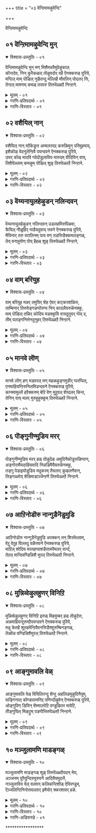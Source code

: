 +++
title = "०३ वॆन्ऱिमामऴुवेन्दि"

+++

वॆन्ऱिमामऴुवेन्दि


## ०१ वॆन्ऱिमामऴुवेन्दि मुन्

<details open><summary>विश्वास-प्रस्तुतिः - ०१</summary>

वॆन्ऱिमामऴुवेन्दि मुन् मण् मिशैमन्नरैमूवॆऴुकाल्  
कॊन्ऱदेव, निन् कुरैकऴल् तॊऴुवदोर् वहै ऎनक्करुळ् पुरिये,  
मन्ऱिल् माम् पॊऴिल् नुऴैतन्दु मल्लिहै मौवलिन् पोदलर् त्ति,  
तॆन्ऱल् मामणम् कमळ् तरवरु तिरुवॆळ्ळऱै निन्ऱाने.
</details>

<details><summary>मूलम् - ०१</summary>

वॆन्ऱिमामऴुवेन्दि मुन् मण् मिशैमन्नरैमूवॆऴुकाल्  
कॊन्ऱदेव, निन् कुरैकऴल् तॊऴुवदोर् वहै ऎनक्करुळ् पुरिये,  
मन्ऱिल् माम् पॊऴिल् नुऴैतन्दु मल्लिहै मौवलिन् पोदलर् त्ति,  
तॆन्ऱल् मामणम् कमळ् तरवरु तिरुवॆळ्ळऱै निन्ऱाने.
</details>

<details><summary>गरणि-प्रतिपदार्थः - ०१</summary>

वॆन्ऱि= जयप्रदवाद, मा = दॊड्ड, मऴु = गण्डुगॊडलियन्नु, एन्दि = धरिसि, मुन् = हिन्दॆ ऒन्दु कालदल्लि, , मण् मिशै= भूमियन्नाळुव, मन्नरै = राजरन्नु, मूवॆऴु काल् = इप्पत्तॊन्दु सल, कॊन्ऱ देव = कॊन्दु हाकिद देवने, निन् = निन्न, कुरै कऴल् = अलङ्कृतवाद पादगळन्नु, तॊऴुवदु = सेवॆमाडुवन्थ, ओर् वहै = ऒन्दु रीतियन्नु, ऎनक्कु = ननगॆ, अरुळ् पुरिये = कृपॆमाडु, मन्ऱिल् = मनॆय अङ्गळगळल्लि, \(इतर बिडुविन स्थळगळल्लि\), माम् पॊऴिल् = माविन तोपुगळल्लि, नुऴै तन्दु = नुसुळि, मल्लिहै = मल्लिगॆय, मौवलिन् = जाजिय, पोदु = हूगळन्नु, अलर् त्ति = अरळिसि, तॆन्ऱल् = तॆङ्कणगाळियु, मामणम् = अतिशयवाद परिमळवन्नु, कमऴ् तर = कमळिसुवन्तॆ, वरु = बीसुत्तिरुव, तिरुवॆळ्लऱै निन्ऱाने = तिरुवॆळ्ळरैक्षेत्रदल्लि नॆलसिरुववने. 
</details>

<details><summary>गरणि-विस्तारः - ०१</summary>

जयप्रदवाद दॊड्ड गण्डुगॊडलियन्नु हिडिदु, हिन्दॆ ऒन्दु कालदल्लि, भूमियन्नाळुव राजरन्नु इप्पत्तॊन्दु सल कॊन्दु हाकिद देवने, मनॆय अङ्गळ मत्तु बिडुविरुव स्थळगळल्लि माविन तोपुगळल्लि नुसुळि, बॆळॆदिरुव मल्लिगॆ मत्तु जाजिय हूगळन्नु अरळिसि, अवुगळ अतिशयवाद परिमळवन्नु कमळिसुवन्तॆ बीसुत्तिरुव तॆङ्कणगाळिय तिरुवॆळ्ळरै क्षेत्रदल्लि नॆलसिरुव स्वामिये, निन्न अलङ्कृतवाद तिरुवडिगळ सेवॆमाडुवन्थ ऒन्दु मार्गवन्नु ननगॆ करुणिसबेकु. 

ई तिरुमॊऴिय पाशुरगळु तिरुवॆळ्ळरै क्षेत्रदल्लि अर्चास्वरूपनागि नॆलसिरुव भगवन्तनिगॆ मीसलु. ई क्षेत्रवु उत्तमवाद सुगन्धवन्नु हॊत्तु तरुव हितकरवाद तॆङ्कणगाळिगॆ मैऒड्डिदॆ. परिशुद्धवाद बिळिय कल्लिन बॆट्टगळ क्षेत्रवादद्दरिन्द अदक्कॆ “तिरुवॆळ्ळरै” ऎन्दरॆ ’श्वेताद्रि – बिळिय बॆट्ट’ ऎम्ब हॆसरु, ऎन्नुत्तारॆ. माविन तोपुगळू, मल्लिगॆ जाजि मॊदलाद ऎल्ल बगॆय सुवासनॆय हूबळ्ळिगळू ऎल्लॆल्लियू बॆळॆदिरुव, सुन्दरवाद क्षेत्रदल्लि भगवन्तनु दिव्यसुन्दरनागि भगवन्तनु नॆलसिद्दानॆ. हिन्दॆ, आ स्वामिये, परशुरामनागि अवतरिसि, तन्न तन्दॆयाद जमदग्नि महर्षिगॆ अवमान मादिद कार्तवीर्यार्जुननॆम्ब बलिष्ठ क्षत्रिय राजनन्नु शिक्षिसिद्दल्लदॆ, स्वार्थसाधकराद दुष्ट क्षत्रियरे भूमिय मेलॆ उळियदन्तॆ माडलु फणतॊट्टु तन्न गण्डुगॊडलियन्नु हिडिदु इप्पत्तॊन्दु सल भूप्रदक्षिणॆ माडि, कैगॆ सिक्कक्षत्रियरन्नॆल्ला कॊच्चि हाकिदनु. आ स्वामिये ईग मधुरमूर्तियागि तिरुवॆळ्ळरै क्षेत्रदल्लि नॆलसिरुवुदु. अवन सेवॆ माडि, अवनन्नु ऒलिसिकॊळ्ळबेकॆम्ब उत्कटवाद आशॆयिन्द, आळ्वाररु स्वामियन्ने बेडिकॊळ्ळुत्तारॆ- “स्वामी, निन्न तिरुवडिगळ सेवॆमाडि निन्न कृपॆगॆ पात्रनागबहुदाद ऒन्दु अपरूपवाद भक्तिमार्गवन्नु ननगॆ दयॆनीडु”. 

सेवॆये भक्तिमार्गगळल्लि सरळवाद सुलभवाद मार्गवॆन्दू अदर मूलक भगवन्तन अनुग्रहवन्नु पडॆदुकॊळ्ळबेकॆन्दू आळ्वारर इङ्गितवो, हितवचनवो?
</details>


## ०२ वशैयिल् नान्

<details open><summary>विश्वास-प्रस्तुतिः - ०२</summary>

वशैयिल् नान् मऱैकॆडुत्त अम्मलरयऱ् करुळिमुन् परिमुहमाय्,  
इशैकॊळ् वेदनूलॆन्ऱिवै पयन्दवने ऎनक्करुळ् पुरिये,  
उयर् कॊळ् मादवि प्पोदॊडुलाविय मारुदम् वीदियिन् वाय्,  
तिशैयॆल्लाम् कमऴुम् पॊऴिल् शूऴ् तिरुवॆळ्लऱै निन्ऱाने.
</details>

<details><summary>मूलम् - ०२</summary>

वशैयिल् नान् मऱैकॆडुत्त अम्मलरयऱ् करुळिमुन् परिमुहमाय्,  
इशैकॊळ् वेदनूलॆन्ऱिवै पयन्दवने ऎनक्करुळ् पुरिये,  
उयर् कॊळ् मादवि प्पोदॊडुलाविय मारुदम् वीदियिन् वाय्,  
तिशैयॆल्लाम् कमऴुम् पॊऴिल् शूऴ् तिरुवॆळ्लऱै निन्ऱाने.
</details>

<details><summary>गरणि-प्रतिपदार्थः - ०२</summary>

वशै इल् = दोषगळिल्लद, नान् मऱै = नाल्कुवेदगळन्नु, कॆडुत्त = \(कॆडिसिकॊण्ड\), कळॆदुकॊण्ड, अ-मलर् अयऱ् कु = आ हूविन ब्रह्मनिगॆ, अरुळि = कृपॆमाडि, मुन् = हिन्दॆ ऒन्दु कालदल्लि, परिमुहम् आय् = हयग्रीव अवतारियागि, इशैकॊळ् = गानमाडुव, वेद नूल् ऎन्ऱु = वेदग्रन्थगळु ऎन्दु, इवै = इवुगळन्नु, पयन्दवने = हॆसरिट्टु करॆदवने, ऎनक्कु = ननगॆ, अरुळ् पुरिये = कृपॆदोरु, उयर् कॊळ् = ऎत्तरवागि बॆळॆदिरुव, मादवि पोदॊडु = माधवि हूगळॊडनॆ, उलाविय = सुळिदाडुव, मारुदम् = मन्दमारुतवु, विदियिन् वाय् = बीदिगळ मूलक, तिशै ऎल्लाम् = ऎल्ला दिक्कुगळू, कमऴुम् = कमळिसुव, पॊऴिल् शूऴ् = तोपुगळिन्द सुत्तुवरिद, तिरुवॆळ्ळऱै निन्ऱाने = तिरुवॆळ्ळरै क्षेत्रदल्लि नॆलसिरुववने.
</details>

<details><summary>गरणि-विस्तारः - ०२</summary>

दोषगळिल्लद नाल्कुवेदगळन्नु \(कॆडिसिकॊण्ड\) कळॆदुकॊण्ड आ हूविन अजनिगॆ कृपॆमाडि, हयग्रीवनागि, गानमाडुव वेदग्रन्थगळु ऎन्दु इवक्कॆ हॆसरिट्टवने, ऎत्तरवागि बॆळॆदिरुव माधवी हूगळॊडनॆ सुळिदाडुव मन्दमारुतवु बीदिगळ मूलक ऎल्ला दिक्कुगळल्लू कमळिसुव तोपुगळिन्द सुत्तुवरिद तिरुवॆळ्ळरै क्षेत्रदल्लि नॆलसिरुववने, ननगॆ कृपॆदोरु. 

ऎत्तरवागि बॆळॆद मरगळुळ्ळ तोपुगळिन्द तिरुवॆळ्ळरै क्षेत्रवु सुत्तुवरिदिदॆ. मरगळिगॆ माधवीलतॆगळु हॆणॆदुकॊण्डु, अवू सह ऎत्तरक्कॆ बॆळॆदिवॆ. अवुगळल्लि समृद्धियागि अरळिद हूगळ नडुवॆ तॆङ्कण मन्दमारुतवु सुळिदाडुत्ता, परिमळवन्नु तुम्बिकॊण्डु, इडिय क्षेत्रवे कमळिसुवन्तॆ माडुत्तदॆ. आ दिव्य सन्निवेशदल्लिये भगवन्तनु नित्यवास माडुत्तिरुवुदु. आ स्वामिये, हिन्दॆ, सृष्टिगॆ आदियल्लि तन्न नाभिकमलदल्लिये चतुर्मुखब्रह्मनन्नु सृष्टिसिदनु. अवनिगॆ दोषरहितवू परिशुद्धवू आद नाल्कुवेदगळन्नु उपदेशमाडिदनु. ब्रह्मनु अजागरूकनागिरुव समयक्कागि मधुकैटभटरॆम्ब राक्षसरु अवुगळन्नु अपहरिसिकॊण्डु होगि आळवाद कडलल्लि अडगिकॊण्डुबिट्टरु. ब्रह्मनु दिक्कुकॆट्टवनागि भगवन्तनल्लि मॊरॆयिट्टनु. अवनिगॆ कृपॆदोरुवुदक्कागि, स्वामियु हयग्रीवनागि अवतरिसि, राक्षसरन्नु कॊन्दु, वेदगळन्नु मत्तॆब्रह्मनिगॆ ऒप्पिसिद्दल्लदॆ, ताने अवनिगॆ क्रमबद्धवागि गानपूर्णवागि, अवुगळन्नु साङ्गवागि उपदेशिसिदनु. महदुपकारियाद स्वामियन्नु आळ्वाररु बेडुत्तारॆ. “स्वामी, निन्न तिरुवडिगळ सेवॆयन्नु ऎडॆबिडदन्तॆ माडबहुदाद ऒन्दु मार्‍गवन्नु ननगॆ करुणिसु”.
</details>


## ०३ वॆय्यनायुलहेऴुडन् नलिन्दवन्

<details open><summary>विश्वास-प्रस्तुतिः - ०३</summary>

वॆय्यनायुलहेऴुडन् नलिन्दवन् उडलहमिरुपिळवा,  
कैयिल् नीळुहिर् प्पडैयदुवाय् त्तवने ऎनक्करुळ् पुरिये,  
मैयिनार् तरु वरालिनम् पाय वण् तडत्तिडैक्कमलङ्गळ्,  
तॆय् वनाऱुमॊण् पॊय् हैहळ् शूऴ् तिरुवॆळ्ळऱै निन्ऱाने,
</details>

<details><summary>मूलम् - ०३</summary>

वॆय्यनायुलहेऴुडन् नलिन्दवन् उडलहमिरुपिळवा,  
कैयिल् नीळुहिर् प्पडैयदुवाय् त्तवने ऎनक्करुळ् पुरिये,  
मैयिनार् तरु वरालिनम् पाय वण् तडत्तिडैक्कमलङ्गळ्,  
तॆय् वनाऱुमॊण् पॊय् हैहळ् शूऴ् तिरुवॆळ्ळऱै निन्ऱाने,
</details>

<details><summary>गरणि-प्रतिपदार्थः - ०३</summary>

वॆय्यन् आय् = कडुदुष्टनागि, उलहु एळ् = एळुलोकगळन्नू, उडन् = ऒट्टागि, नलिन्दवन् = हिंसिसिदवन, उडलहम् = ऎदॆयन्नु, इरु पिळवुआ = ऎरडु शीळागि, कैयिल् = कैयल्लिन, नीळ् उहिर् = उद्दनाद उगुरुगळॆम्ब, पडै अदु = आयुधवागि, वाय् त्तवने = पडॆदवने, ऎनक्कु = ननगॆ, अरुळ् पुरिये = कृपॆदोरु, मैयिन् = कप्पुबण्णदिन्द, आर् तरु = तुम्बिरुव, वराल् इनम्= वरल् मीनुगळ गुम्पु \(समूहवु\), पाय = चिम्मि नॆगॆयुत्तिरुव, वण् तडत्तु इडै = सुन्दरवाद तटाकगळल्लि, कमलङ्गळ् = कमलगळु, तॆय् वम् = दिव्यवाद, नाऱुम् = परिमळदिन्द कूडिद, ऒण् = सॊबगिन, पॊय् हैहळ् शूऴ् = सरोवर \(मडुवु\)गळिन्द सुत्तुवरिदिरुव, तिरुवॆळ्ळऱै निन्ऱाने = तिरुवॆळ्ळरैयल्लिरुववने. 
</details>

<details><summary>गरणि-विस्तारः - ०३</summary>

कडुदुष्टनागि एळु लोकगळन्नू ऒट्टागि हिंसिसिदवन ऎदॆयन्नु ऎरडुहोळागि कैयल्लिन उद्दवाद उगुरुगळॆम्ब आयुधवन्नुळ्ळवने, कप्पुबण्णदिन्द तुम्बिरुव वराल् मीनुगळु चिम्मि नॆगॆदाडुव सुन्दरवाद तटाकगळल्लि कमलगळ दिव्यवाद परिमळदिन्द कूडिद सॊबगिन मडुवुगळिन्द सुत्तुवरिदिरुव तिरुवॆळ्ळरै क्षेत्रदल्लि नॆलसिरुववने, ननगॆ कृपॆदोरु. 

कडुदुष्टनागि, एळु लोकगळन्नू बहळ क्रूरवागि हिंसिसुत्तिद्दवनु हिरण्यकशिपु. अवनु पडॆदुकॊण्डिद्द अपारवाद वरगळ परिणामवागि, अवनु अजेयनागि, याव आयुधदिन्दलू मडियदवनागिद्द. तानु विष्णुद्वेषियागि, तन्न मगनू विष्णुभक्तनू आद बालक प्रह्लादनन्नु बहळवागि हिंसिसिदनु. स्वामियु तन्न आश्रितनाद प्रह्लादनन्नु रक्षिसुवुदक्कागियू “भगवन्तनु \(हरियु\) ऎल्लॆल्लू इरुव”नॆम्ब अवन मातुगळन्नु यथार्थगॊळिसुवुदक्कागियू, स्वामियु उक्किन कम्बदिन्दले नरहरिरूपियागि उद्भविसि, तन्न कैउगुरुगळन्ने आयुधवन्नागि उपयोगिसि हिरण्यकशिपुविन ऎदॆयन्नु सीळि, बगॆदु कॊन्दनु.

तिरुवॆळ्ळरै क्षेत्रदल्लि ऎल्लॆल्लियू सुन्दरवाद सरोवरगळिवॆ. अवुगळल्लि अच्चकप्पुबण्णद वराल् मीनुगळु आनन्ददिन्द चिम्मि नॆगॆदाडुत्तवॆ. अल्लल्लि भारि मडुगळिवॆ. अवुगळल्लि कमलद हूगळु यथेच्छवागि अरळि तम्म दिव्यवाद परिमळवन्नु क्षेत्रदल्लॆल्ला हरडि तुम्बुत्तवॆ. सॊबगिन प्रकृतिय नडुवॆये दिव्यसुन्दरनाद अर्चामूर्तियागि स्वामियु नॆलसिद्दानॆ. “स्वामी, निन्न दासनागि नित्यसेवॆमाडुव ऒन्दु मार्गवन्नु करुणिसु” ऎन्दु आळ्वाररु बेडिकॊळ्ळुत्तारॆ.
</details>


## ०४ वाम् बरियुह

<details open><summary>विश्वास-प्रस्तुतिः - ०४</summary>

वाम् बरियुह मन्नर् तमुयिर् शॆह ऐवर् कट्करशळित्त,  
ताम्बिनार् तिरुवेङ्गडप्पॊरुप्प निन् कादलैयरुळॆनक्कु,  
माम् पॊऴिल् तळिर् कोदिय मडक्कुयि वायदुतुयर् प्पॆय् द,  
तीम् पलङ्गनित्तेनदुनुहर् तिरुवॆळ्ळऱै निन्ऱाने.
</details>

<details><summary>मूलम् - ०४</summary>

वाम् बरियुह मन्नर् तमुयिर् शॆह ऐवर् कट्करशळित्त,  
ताम्बिनार् तिरुवेङ्गडप्पॊरुप्प निन् कादलैयरुळॆनक्कु,  
माम् पॊऴिल् तळिर् कोदिय मडक्कुयि वायदुतुयर् प्पॆय् द,  
तीम् पलङ्गनित्तेनदुनुहर् तिरुवॆळ्ळऱै निन्ऱाने.
</details>

<details><summary>गरणि-प्रतिपदार्थः - ०४</summary>

वाम् परि = मुन्नुग्गि बरुव कुदुरॆगळु, उह = चॆदरिहोगुवन्तॆयू, मडियुवन्तॆयू, मन्नर् तम् = राजरुगळ, उयिर् = जीवगळु, शॆह = मडियुवन्तॆयू, ऐवर् कट्कु = ऐवरिगॆ, अरशु = राज्यवन्नु, अळित्त = कॊट्ट, काम्बिन् आर् = बिदिरिनिन्द तुम्बिद, तिरुवेङ्गडम् = तिरुवॆङ्कटगिरिय, पॊरुप्प = स्वामिये, निन् कादलै = निन्नल्लि परमभक्तियन्नु, ऎनक्कू अरुळ् = ननगॆ कृपॆमाडु, माम् पॊऴिल् = माविन तोपुगळल्लि, तळिर् = अवुगळ चिगुरन्नु, कोदि = सविदु सवरिसिकॊण्डु, मडकुयिल् = सुन्दरवाद कोगिलॆगळ, वाय् अदु = बायियु, तुवर् प्पु ऎय्द = ऒगरागलु, तीम् = सिहियाद, पलम् कनि = हलसिन हण्णिन, तेन् अदु = मधुवन्नु, नुहर् = कुडियुवन्थ, तिरुवॆळ्ळरै निन्ऱाने = तिरुवॆळ्ळरै क्षेत्रदल्लि नॆलसिरुववने. 
</details>

<details><summary>गरणि-विस्तारः - ०४</summary>

मुन्नुग्गि बरुव कुदुरॆगळु चॆदरि मडियुवन्तॆयू, राजरुगळु अळियुवन्तॆयू माडि ऐवरिगॆ राज्यवन्नु ऒदगिसिकॊट्टवने, माविन तोपुगळल्लि तळिरुगळन्नु सविदु सवरिसिकॊण्ड सुन्दरवाद कोगिलॆगळ बायि ऒगरागलु सिहियाद हलसिन हण्णिन मधुवन्नु कुडियुवन्थ तिरुवॆळ्ळरै क्षेत्रदल्लि नॆलसिरुववने, निन्नल्लि परमभक्तियन्नु ननगॆ करुणिसु.

महाभारत युद्धवन्नु तॊडगिसि, अदरल्लि शत्रुराजरू अवर चतुरङ्गबलवू सम्पूर्णवागि नाशवागुवन्तॆ माडि, भूभारवन्निळिसिदवनू, पञ्चपाण्डावरिगॆ न्यायवागि लभिसबेकागिद्द राज्यवन्नु अवरिगॆ ऒदगिसिकॊट्टवनू श्रीकृष्णावतारियाद सर्वेश्वरने. आ स्वामिये ईग मधुरवाद अर्चास्वरूपनागि तिरुवॆळ्ळरै क्षेत्रदल्लि नॆलसिद्दानॆ.

तिरुवॆळ्ळरै क्षेत्रदल्लि मावु हलसु मरगळ तोपुगळु तुम्बिवॆ. माविन तळिरन्नु मॆद्दु सॊक्केरिद सुन्दरवाद कोगिलॆगळु तम्म बाय ऒगरन्नु होगिसलु मधुरवाद हलसिन हण्णन्नु सविदु, आनन्दिसि, भगवन्तन गुणगान माडुत्तवॆयो ऎम्बन्तॆ मैमरॆतु हाडुत्तवॆ. 

आळ्वाररु हेळुत्तारॆ- “स्वामी, निन्न तिरुवडिगळल्लि अचलवाद परमभक्तियन्नु ननगॆ करुणिसु”.
</details>


## ०५ मानवे लॊण्

<details open><summary>विश्वास-प्रस्तुतिः - ०५</summary>

मानवे लॊण् हण् मडवरल् मण् महळऴुङ्गमुन्नीर् प्परप्पिल्,   
एनमाहियन्ऱिरुनिलमिडन्दवने ऎनक्करुळ् पुरिये,  
कानमामुल्लै हऱैक्करुम् बेऱि वॆण् मुऱुवल् शॆय्दलर् किन्ऱ,  
तेनिन् वाय् मलर् मुरुहुहुक्कूम् तिरुवॆळ्ळऱै निन्ऱाने.
</details>

<details><summary>मूलम् - ०५</summary>

मानवे लॊण् हण् मडवरल् मण् महळऴुङ्गमुन्नीर् प्परप्पिल्,   
एनमाहियन्ऱिरुनिलमिडन्दवने ऎनक्करुळ् पुरिये,  
कानमामुल्लै हऱैक्करुम् बेऱि वॆण् मुऱुवल् शॆय्दलर् किन्ऱ,  
तेनिन् वाय् मलर् मुरुहुहुक्कूम् तिरुवॆळ्ळऱै निन्ऱाने.
</details>

<details><summary>गरणि-प्रतिपदार्थः - ०५</summary>

मानम् = हिरिमॆगॆ \(गौरवक्कॆ\) तक्क, वेल् = वेलायुधदन्थ, ऒण् = सुन्दरवाद, कण् = कण्णुगळुळ्ळ, मडवरल् = साध्वियगुणगळिन्द कूडिद, मण् महळ् = भूदेवियु, अऴुङ्ग = मुळुगिरलु, मुन्नीर् परप्पिल् = कडलिन विस्तारवाद जलराशियल्लि, एनम् आहि = वराह स्वरूपनागि, अन्ऱु = अन्दु, इरुम् निलम् = विस्तारवाद भूमियन्नु, इडन्दवने = हिडिदु उद्धरिसिदवने, ऎनक्कु = ननगॆ, अरुळ् पुरिये = कृपॆमाडु, कानम् मामुल्लै = दॊड्डदाद मल्लिगॆयु, कऴै करुम्बु एऱि = सण्न बिदिरिन जल्लॆगळन्नु हब्बिकॊण्डु, वॆण् मुऱुवल् शॆय्दु = स्वच्छवाद मन्दहासवन्नु तोरि, अलर् किन्ऱ = अरळुव, तेनिन् वाय् मलर् = जेनुतुम्बिरुव हूगळु, मुरुहु = मधुवन्नु \(जेनन्नु\), उहुक्कुम् = उक्कि हरिसुत्तिरुव, तिरुवॆळ्ळऱै निन्ऱाने = तिरुवॆळ्ळरै क्षेत्रदल्लि नॆलसिरुववने. 
</details>

<details><summary>गरणि-विस्तारः - ०५</summary>

हिरिमॆगू गौरवक्कू तक्क वेलायुधदन्थ सुन्दरवाद कण्णुगळुळ्ळ साध्विगुणगळिन्द कूडिद भूदेवियु कडलिन विस्तारवाद जलराशियल्लि मुळुगिरलु, अन्दु, महावराहस्वरूपनागि विशालवाद भूमण्डलवन्नु हिडिदु उद्धरिसिदवने, दॊड्डदाद काडुमल्लिगॆयु सण्णबिदिरिन मॆळॆगळल्लि हब्बिकॊण्डु शुभ्रवाद मन्दहासवन्नु तोरि अरळुव जेनुतुम्बिद हूगळु मधुवन्नु उक्किसि हरिसुत्तिरुव तिरुवॆळ्ळरै क्षेत्रदल्लि नॆलसिरुववने, ननगॆ कृपॆमाडु. 

हिन्दॆ, ऒन्दु सल, जलप्रळयवागि, भूदेवियु विस्तारवाद जलराशियल्लि मुळुगि होगिद्दाग, \(हिरण्याक्षनु भूदेवियन्नु बलात्कारदिन्द ऎत्तिकॊण्डु कडलिनल्लि मुळुगि बच्चिट्टुकॊण्डाग\), भगवन्तनु महावराहनागि अवतरिसि, आ जलराशियल्लि मुळुगि, तन्न कोरॆ हल्लुगळिन्द \(अवनन्नु कॊन्दु\), भूदेवियन्नु ऎत्ति उद्धरिसिदनु. 

तिरुवॆळ्ळरै क्षेत्रदल्लि काडुमल्लिगॆ बळ्ळिगळु सण्णबिदिरिन मॆळॆगळल्लि ऎत्तरक्कॆ चॆन्नागि हब्बिकॊण्डु बॆळॆयुत्तवॆ. अवुगळ तुम्ब मल्लिगॆ हूगळु अरळि, प्रकृतिदेविय परिशुभ्रवाद मन्दहासवो ऎम्बन्तॆ शोभिसुत्तवॆ. अवुगळिन्द जेनु उक्कि हरियुत्तिरुत्तवॆ. 

महावराहनागि अवतरिसिद आ स्वामिये दिव्यवाद मन्दहासवन्नू मधुरवाद कृपाकटाक्षवन्नू बीरुत्ता, ईग, तिरुवॆळ्ळरै क्षेत्रदल्लि नॆलसिद्दानॆ. आ स्वामिय सम्मुखदल्लि निन्तु, “स्वामी, निन्न कटाक्षवन्नु नन्न कडॆगॆ हरिसि कृपॆ माडु” ऎन्दु बेडिकॊळ्ळुत्तारॆ.
</details>


## ०६ पॊङ्गुनीण्मुडिय मरर्

<details open><summary>विश्वास-प्रस्तुतिः - ०६</summary>

पॊङ्गुनीण्मुडिय मरर् हळ् तॊऴुदॆऴ अमुदिनैकॊडुत्तळिप्पान्,  
अङ्गोरामैयदाहियवादि निन्नडिमैयैयरुळॆनक्कु,  
तङ्गु पेडाइयोडूडिय मदुकरम् तैयलार् कुऴलणैवान्,  
तिङ्गळ्तोय् शॆन्निमाडाञ्जॆन्ऱणै तिरुवॆळ्लऱै निन्ऱाने.
</details>

<details><summary>मूलम् - ०६</summary>

पॊङ्गुनीण्मुडिय मरर् हळ् तॊऴुदॆऴ अमुदिनैकॊडुत्तळिप्पान्,  
अङ्गोरामैयदाहियवादि निन्नडिमैयैयरुळॆनक्कु,  
तङ्गु पेडाइयोडूडिय मदुकरम् तैयलार् कुऴलणैवान्,  
तिङ्गळ्तोय् शॆन्निमाडाञ्जॆन्ऱणै तिरुवॆळ्लऱै निन्ऱाने.
</details>

<details><summary>गरणि-प्रतिपदार्थः - ०६</summary>

पॊङ्गु = हॊळॆयुत्तिरुव, नीळ् मुडि = ऎत्तरवाद किरीटगळन्नु धरिसिरुव, अमरर् हळ् = देवतॆगळु, तॊऴुदु ऎऴ = नमस्करिसि पूजिसलु, अमुदिनै = अमृतवन्नु कॊडुत्तु अळिप्पान् = ऒदगिसिकॊट्टु कृपॆमाडुवुदक्कागि, अङ्गु = आग, ओर् = साटियिल्लद, आमै अदु आहि = आमॆय अवतारवन्नु तळॆद, आदि = आदिकारणने, निन् = निन्न, अडिमैयै = पादसेवॆयन्नु, ऎनक्कु = ननगॆ, अरुळाये = कृपॆदोरु, तङ्गु = तङ्गिरुव, पेडैयोडु = हॆण्णुदुम्बिगळॊडनॆ, ऊडिय = \(नडुवॆ\) कूडिरुव, मदुकरन् = गण्डुदुम्बियु, तैयलार् = स्त्रीयर, कुऴल् = तलॆगूदलिनल्लि, अणैवान् = हॊन्दिकॊळ्ळुवुदक्कागि, तिङ्गळ् तोय् = बॆळदिङ्गळिन्द तोयुव, शॆन्नि = शिखरगळुळ्ळ, माडम् = महडिगळन्नु, शॆन्ऱु = होगि सेरि, अणै = हॊन्दिकॊण्डिरुव, तिरुवॆळ्लऱै निन्ऱाने = तिरुवॆळ्ळरैक्षेत्रदल्लि नॆलसिरुववने. 
</details>

<details><summary>गरणि-विस्तारः - ०६</summary>

हॊळॆयुत्तिरुव ऎत्तरवाद किरीटगळन्नु धरिसिरुव देवतॆगळु नमस्करिसि पूजिसलु, अमृतवन्नु अवरिगॆ ऒदगिसिकॊट्टु कृपॆमाडुवुदक्कागि, आग, साटियिल्लद आमॆय अवतारवन्नु तळॆद आदिकारणने, निन्न पादसेवॆयन्नु ननगॆ कृपॆदोरु. हूगळल्लि तङ्गिरुव हॆण्णुदुम्बिगळॊडनॆ अवुगळ नडुवॆ कूडिरुव गण्डुदुम्बिगळु स्त्रीयर तलॆगूदलिनल्लि निद्रिसुवुदक्कागि बॆळदिङ्गळिन्द तॊय्दिरुव शिखरगळुळ्ळ महडिगळन्नु होगि सेरि अल्लि निद्रिसुव तिरुवॆळ्ळरै क्षेत्रदल्लि नॆलसिरुववने. 

हिन्दॆ, देवतॆगळिगॆ अवर दायादिगळाद राक्षसरु कॊट्ट किरुकुळवन्नु सहिसलारदॆ, देवतॆगळॆल्लरू ऒट्टागि होगि सर्वेश्वरनल्लि मॊरॆयिट्टरु. आग, स्वामियु, देवतॆगळन्नू दानवरन्नू ऒट्टुगूडिसि, समुद्रमथनवन्नु माडिदरॆ अमृतवु ऒदगि बरुवुदॆन्दु प्रचोदिसिदनु. अदक्कागि, मन्दरपर्वतवन्ने कडगोलन्नागियू, वासुकियन्नु हग्गवन्नागियू सिद्धपडिसिदनु. देवतॆगळु वासुकिय बालवन्नु हिडिदु निन्तरु. राक्षसरु वासुकिय तलॆगळन्नु हिडिदु निन्तरु. कडलल्लि मन्दरपर्वतवु मुळुगदॆ इरुवुदक्कागियू, कडॆयलु अनुकूलिसुवुदक्कागियू स्वामिये स्वतः आमॆय रूपवन्नु तळॆदु मन्दरपर्वतद अडियल्लि अदक्कॆ आसरॆयागि निन्तु, अदन्नु ऎत्ति हिडिदनु. समुद्रमथनदिन्द ऒदगि बन्द अमृतवन्नु स्वामियु मोहिनिवेषवन्नु तळॆदु राक्षसरिगॆ वञ्चिसि, देवतॆगळिगॆ मात्रवे हञ्चि, अवरन्नु अमररन्नागिसिदनु. दुष्टरन्नु शिक्षिसिद मत्तु शिष्टरन्नु रक्षिसिद आदिकारणने स्वामि. अवने ईग तिरुवॆळ्ळरै क्षेत्रदल्लि मधुरवाद अर्चामूर्तियागि नॆलसिद्दानॆ.
</details>


## ०७ आऱिनोडॊरु नान्गुडैनॆडुमुडि

<details open><summary>विश्वास-प्रस्तुतिः - ०७</summary>

आऱिनोडॊरु नान्गुडैनॆडुमुडि अरक्कन् तन् शिरमॆल्लाम्,  
वेऱु वेऱुह विल्लदु वळैत्तवने ऎनक्करुळ् पुरिये,  
माऱिल् शोदिय मरतहप्पाशडैत्तामरैमलर् वार्न्द,  
तेऱल् मान्दिवण्डिन्निशै मुरल् तिरुवॆळ्लऱै निन्ऱाने.
</details>

<details><summary>मूलम् - ०७</summary>

आऱिनोडॊरु नान्गुडैनॆडुमुडि अरक्कन् तन् शिरमॆल्लाम्,  
वेऱु वेऱुह विल्लदु वळैत्तवने ऎनक्करुळ् पुरिये,  
माऱिल् शोदिय मरतहप्पाशडैत्तामरैमलर् वार्न्द,  
तेऱल् मान्दिवण्डिन्निशै मुरल् तिरुवॆळ्लऱै निन्ऱाने.
</details>

<details><summary>गरणि-प्रतिपदार्थः - ०७</summary>

आऱि = हत्तु, नॆडु = ऎत्तरवाद, मुडि = किरीटगळन्नु धरिसिद, अरक्कन् तन् = राक्षसन, शिरम् ऎल्लाम् = तलॆगळॆल्लवू, उह = कळचि बीळुवन्तॆ, विल् अदु = धनुस्सन्नु \(बिल्लन्नु\), वळैत्तवने = बग्गिसिदवने, ऎनक्कु = ननगॆ, अरुळ् पुरिये = कृपॆदोरु, माऱु इल् = बदलावणॆ इल्लद, शोदिय = तेजस्सन्नुळ्ल, मरतहम् = मरकतमणिय हागॆ, पाशि उडै = पाचियन्नुळ्ळ, तामरै मलर्= तावरॆ हूगळल्लि, वार्न्द = उक्कि हरियुव, तेऱल् = मकरन्दवन्नु, मान्दि = कुडिदु, वण्डु = दुम्बिगळु, इन् इशै मुरल् = इनिदागि गान माडुव, तिरुवॆळ्लऱै निन्ऱाने = तिरुवॆळ्ळरैक्षेत्रदल्लि नॆलसिरुववने. 
</details>

<details><summary>गरणि-विस्तारः - ०७</summary>

ऎत्तरवाद हत्तु किरीटगळन्नु धरिसिद राक्षसन तलॆगळॆल्लवू कळचि बीळुवन्तॆ बिल्लन्नु बग्गिसिदवने, साटियिल्लद तेजस्सन्नुळ्ळ मरकत मणिय हागॆ पाचियन्नुळ्ळ तावरॆहूगळल्लि उक्कि हरियुव मकरन्दवन्नु कुडिदु दुम्बिगळु इनिदागि हाडुत्तिरुव तिरुवॆळ्ळरै क्षेत्रदल्लि नॆलसिरुववने, ननगॆ कृपॆदोरु.

हिन्दॆ श्रीरामनागि अवतरिसि, कडुदुष्टनाद महापराक्रमियाद रावणासुरन हत्तु तलॆगळन्नू तन्न कोदण्डदिन्दले उरुळिसिद परमसमर्थनाद सर्वेश्वरने, ईग, तिरुवॆळ्ळरै क्षेत्रदल्लि अर्चास्वरूपनागि नॆलसिद्दानॆ. अवन कृपॆगागि आळ्वाररु बेडिकॊळ्ळुत्तिद्दारॆ.
</details>


## ०८ मुन्निव्वेऴुलहुणर् विनिऱि

<details open><summary>विश्वास-प्रस्तुतिः - ०८</summary>

मुन्निव्वेऴुलहुणर् विनिऱि इरुळ् मिहवुम्बर् हळ् तॊऴुदेत्त,  
अन्नमाहियन्ऱुरुमऱैपयन्दवने ऎनक्करुळ् पुरिये,  
मन्नु केतहै शूतहमॆन्ऱिवैवनत्तिडैश्शुरुम्बिनङ्गळ्,  
तॆन्नवॆन्न वण्डिन्निशैमुरल् तिरुवॆळ्लऱै निन्ऱाने.
</details>

<details><summary>मूलम् - ०८</summary>

मुन्निव्वेऴुलहुणर् विनिऱि इरुळ् मिहवुम्बर् हळ् तॊऴुदेत्त,  
अन्नमाहियन्ऱुरुमऱैपयन्दवने ऎनक्करुळ् पुरिये,  
मन्नु केतहै शूतहमॆन्ऱिवैवनत्तिडैश्शुरुम्बिनङ्गळ्,  
तॆन्नवॆन्न वण्डिन्निशैमुरल् तिरुवॆळ्लऱै निन्ऱाने.
</details>

<details><summary>गरणि-प्रतिपदार्थः - ०८</summary>

मुन् = हिन्दॆ, इ-एऴ्- उलहु = ई एळु लोकगळू, उणर् वु इन्ऱि = ज्ञान \(तिळिवळिकॆ\) इल्लदॆ, इरुळ् मिमिह = \(अज्ञानद\) कत्तलॆयु बहळ हॆच्चिदाग, उम्बर् हळ् = देवतॆगळु, तॊऴुदु एत्त = दीनरागि स्तुतिसलु, अन्नम् आहि = हंसावतारियागि, अन्ऱु = अन्दु, अरुमऱै = साटियिल्लद \(अपरूपवाद\) वेदगळन्नु, पयन्दवने = सम्पादिसिकॊट्टवने, ऎनक्कु = ननगॆ, अरुळ् पुरिये = कृपॆदोरु, मन्नु = शाश्वतवाद, केतहै = ताळॆय गिडगळू, शूतहम् = माइनमरगळू, ऎन्ऱ इवै = ऎम्ब इवुगळु, \(मुन्तादवुगळु\), इरुव, वनत्तु इडै = वनद \(तोपिन\) नडुवॆ, शुरुम्बु इनङ्गळ् = दुम्बिगळ हिण्डुगळु, तॆन्न ऎन्न = ’तॆन् तॆन्’ ऎन्दु, वण्डु = दुम्बिगळ, इन् = इनिदाद, इशै = गानवन्नु, मुरल् = हाडुत्तिरुव \(मॊरॆयुत्तिरुव\), तिरुवॆळ्लऱै निन्ऱाने = तिरुवॆळ्ळरै क्षेत्रदल्लि नॆलसिरुववने. 
</details>

<details><summary>गरणि-विस्तारः - ०८</summary>

हिन्दॆ, ई एळुलोकगळु तिळिवळिकॆयिल्लदॆ अज्ञानद कत्तलॆयल्लि बहळ तॊळलुत्तिद्दाग, देवतॆगळु \(अमररु\), दीनरागि प्रार्थिसलु, अन्दु हंसावतारियागि साटियिल्लद वेदगळन्नु ऒदगिसिकॊट्टवने, शाश्वतवाद ताळॆमरगळु, माविनमरगळु ऎन्दु मुन्ताद मरगळिरुव तोपुगळ नडुवॆ तॆन् तॆन् ऎन्दु दुम्बिगळ हिण्डुगळु इनिदागि गानवन्नु मॊरॆयुत्तिरुव तिरुवॆळ्लरै क्षेत्रदल्लि नॆलसिरुववने, ननगॆ कृपॆ माडु. 

ई तिरुमॊऴिय हिन्दिन ऒन्दु पाशुरदल्लि, ब्रह्मनिगॆ कॊट्टिद्द वेदगळन्नु कद्दॊय्दु कडलल्लि मरॆयाद मधुकैटभरॆम्ब राक्षसर, जगदीश्वरनु हयग्रीव रूपियागि अवतरिसि, संहरिसि, मत्तॆ आ वेदगळन्नु ब्रह्मनिगॆ ऒदगिसिकॊट्टनॆम्ब विषयवन्नु विवरिसलागिदॆ. ई पाशुरदल्लि हेळिरुवुदु ज्ञानद बॆळकन्नु नीडुव आ वेदगळन्नु, जगत्तॆल्ल अज्ञानद कत्तलॆयल्लि मुळुगिद्द कालदल्लि स्वामियु हंसावतारियागि, अमरर प्रार्थनॆगॆ ओगॊट्टु, जगत्तिगॆ ऒदगिसिकॊट्टनु. ताने नारद महर्षिगळिगॆ वेदगळन्नु साङ्गवागि उपदेशिसिदनु ऎम्ब विषयवन्नु, चतुर्मुखनिगॆ सृष्टिगॆ साधनवागि वेदगळन्नु ऒदगिसिकॊट्टरॆ, अमररिगू जगत्तिगू भगवद्गुणानुभववन्नु अरितुकॊळ्ळुव दिव्यज्ञानवन्नु नीडलायितु.

कृपासिन्धुवाद आ स्वामिये ईग तिरुवॆळ्ळरै क्षेत्रदल्लि मधुरवाद अर्चास्वरूपियागि नॆलसिद्दानॆ. अवनन्नु पूजिसि, अवन कृपॆगॆ पात्ररागबेकॆन्नुत्तारॆ, आळ्वाररु.
</details>


## ०९ आङ्गुमावलि वेळ्

<details open><summary>विश्वास-प्रस्तुतिः - ०९</summary>

आङ्गुमावलि वेळ् वियिलिरन्दु शॆन्ऱु अहलिडमुऴुदिनैयुम्,  
पाङ्गिनाल् कॊण्डपरमनिऱ् पणिन्दॊऴुवेन् ऎनक्करुळ् पुरिये,  
ओङ्गुपिण् डियिन् शॆम्मालरेऱि वण्डुऴितर मावेऱि,  
तीङ्गुयिल् मिऴट्रुम् पडप्पैत्तिरुवॆळ्लऱै निन्ऱाने.
</details>

<details><summary>मूलम् - ०९</summary>

आङ्गुमावलि वेळ् वियिलिरन्दु शॆन्ऱु अहलिडमुऴुदिनैयुम्,  
पाङ्गिनाल् कॊण्डपरमनिऱ् पणिन्दॊऴुवेन् ऎनक्करुळ् पुरिये,  
ओङ्गुपिण् डियिन् शॆम्मालरेऱि वण्डुऴितर मावेऱि,  
तीङ्गुयिल् मिऴट्रुम् पडप्पैत्तिरुवॆळ्लऱै निन्ऱाने.
</details>

<details><summary>गरणि-प्रतिपदार्थः - ०९</summary>

आङ्गु = आग, मावलि वेळ् वियिल् = बलिचक्रवर्तिय यागदल्लि, शॆन्ऱु = होगि, इरन्दु = याचिसि, अहल् = विस्तारवाद, इडम् = स्थळवन्नु, मुऴुदिनैयुम्= ऎल्लवन्नू, वाङ्गिनाल् = क्रमवागि, कॊण्ड = अळॆदुकॊण्ड\(स्वाधीनपडिसिकॊण्ड\), परम = परमपुरुषने, निन् = निन्नन्नु, पणिन्दु ऎऴुवेन् = नमस्करिसि उज्जीविसुत्तेनॆ. ऎनक्कु = ननगॆ, अरुळ् पुरिये = कृपॆदोरु, ओङ्गु = ऎत्तरवागि बॆळॆदिरुव, पिण्डियिन् = अशोकवृक्षगळ, शॆम्मलर्= कॆम्पुहूगळल्लि, वण्डु = दुम्बिगळु, एऱि = हत्ति, उऴितर = सञ्चरिसुत्तिरुव, तीम् कुयिल् = मधुरवाद कोगिलॆयु, मा एऱि = माविनमरगळन्नेरि, मिऴट्रुम् = मुद्दुकूगन्नु कूगुव, पडप्पै = ऎत्तरवाद \(दट्टवाद\) तोटगळुळ्ल, तिरुवॆळ्ळऱै निन्ऱाने = तिरुवॆळ्ळरै क्षेत्रदल्लि नॆलसिरुववने. 
</details>

<details><summary>गरणि-विस्तारः - ०९</summary>

आग बलिचक्रवर्तिय याग शालॆगॆ होगि, याचिसि, विस्तारवाद ऎल्ल स्थळवन्नू क्रमवागि अळॆदु स्वाधीनपडिसिकॊण्ड परमपुरुषने, ऎत्तरवागि बॆळॆदिरुव अशोकवृक्षगळ कॆम्पुहूगळल्लि दुम्बिगळु हत्ति सुळिदाडुत्तिरुव मधुरवाद कोगिलॆगळु माविन मरगळन्नेरि, मुद्दु कूगन्नु ऎत्तरवाद \(दट्टवाद\) तोटगळुळ्ळ तिरुवॆळ्ळरै क्षेत्रदल्लि नॆलसिरुववने, निन्नन्नु पूजिसि अभ्युदयगॊळ्ळुत्तेनॆ. ननगॆ कृपॆमाडु. 

महादानि ऎनिसिद बलिचक्रवर्तिय यागशालॆगॆ जगदीश्वरनु होदद्दु अत्याकर्षकवाद, साटियिल्लद तेजस्वियाद वामनवटुविन वेषवन्नु तळॆदु, चक्रवर्तियन्नु याचिसिद्दु “मूरु हॆज्जॆ” नॆलवन्नु मात्रवे\! अदन्नु दानवागि स्वीकरिसिद कूडले, त्रिविक्रमनागि बॆळॆदु, ऎल्ला दिक्कुगळल्लू व्यापिसि, क्रमवागि अवकाशक्कॆ स्वल्पवू ऎडॆकॊडदन्तॆ अळॆदुकॊण्डद्दु. स्वामिय ऒन्दॊन्दु कॆलसवू अद्भुतवे,आश्चर्यकरवे\! आ परमने ईग तिरुवॆळ्ळरै क्षेत्रदल्लि मधुरवाद अर्चामूर्तियागि नॆलसिद्दानॆ. आ क्षेत्रदल्लिरुव दट्टवाद तोपुगळल्लि बहळ ऎत्तरक्कॆ बॆळॆदु निन्तिरुव अशोकवृक्षगळु विस्तारवागि हरडिरुव माविन मरगळू इवॆ. तोपुगळल्लि दुम्बिगळु ऎत्तरक्क् एरि, अशोकवृक्षगळ कॆम्पुहूगळल्लि सुळिदाडुत्ता, मधुपान माडुत्ता, इम्पागि गन माडुत्तवॆ. कोगिलॆगळादरो माविन मरगळन्नु आश्रयिसि, तळिरॆलॆगळन्नु मॆद्दु, सॊक्केरि, मुद्दागि गानमाडुत्ता ऎल्लॆडॆयल्लियू आनन्दवन्नु तुम्बुत्तवॆ. हागॆये, मधुरसुन्दरनाद परमनन्नु आळ्वाररु आश्रयिसिद्दारॆ. “स्वामी, दुम्बिगळिगू कोगिलॆगळिगू नीनु कृपॆमाडिरुव हागॆ ननगू कृपॆदोरु. निन्नन्नु पूजिसि नानु अभ्युदयगॊळ्ळुत्तेनॆ. निन्न आश्रयदल्लि परमानन्दवन्नु अनुभविसलु योग्यनागुत्तेनॆ – ऎन्नुत्तारॆ आळ्वाररु.
</details>


## १० मञ्जुलामणि माडङ्गळ्

<details open><summary>विश्वास-प्रस्तुतिः - १०</summary>

मञ्जुलामणि माडङ्गळ् शूऴ् तिरुवॆळ्ळऱैयदन् मेय,  
अञ्जनम् पुरैयुन्दिरुवुरुवनै आदियैयमुदत्तै,  
नञ्जुलाविय वेल् वलवन् कलिकन्ऱिशॊळ् ऐयिरण्डुम्,  
ऎञ्जलिन्ऱिनिन्ऱेत्तवल्लार् इमैयोर् क्करशावर् हळे.
</details>

<details><summary>मूलम् - १०</summary>

मञ्जुलामणि माडङ्गळ् शूऴ् तिरुवॆळ्ळऱैयदन् मेय,  
अञ्जनम् पुरैयुन्दिरुवुरुवनै आदियैयमुदत्तै,  
नञ्जुलाविय वेल् वलवन् कलिकन्ऱिशॊळ् ऐयिरण्डुम्,  
ऎञ्जलिन्ऱिनिन्ऱेत्तवल्लार् इमैयोर् क्करशावर् हळे.
</details>

<details><summary>गरणि-प्रतिपदार्थः - १०</summary>

मञ्जु उलाम् = मोडगळु बिडदॆ सुळिदाडुव, मणि माडङ्गळ् = रत्नमयवाद माळिगॆ मनॆगळिन्द, शूऴ् = सुत्तुवरिदिरुव, तिरुवॆळ्लऱैअदन्मेय = तिरुवॆळ्ळरैयल्लि नॆलसिरुव, अञ्जनम् पुरैयुम् = काडिगॆयन्नु होलुव, तिरु = दिव्यवाद, उरुवनै = स्वरूपवुळ्ळवनन्नु, आदियै = ऎल्लक्कूआदियागिरुववनन्नु, अमुदत्तै = अमृतवन्नु, नञ्जु उलाविय = विषवन्नु सवरिरुव, वेल् वलवन् = वेलायुधधारियू, कलिकन्ऱि= कलिध्वंसियू \(आद तिरुमङ्गै आळ्वाररु\), शॊल् = हेळिद मातुगळु \(हाडुगळु\), ऐइरण्डुम् = हत्तन्नू, ऎञ्जल् इन्ऱि = \(याव\) कॊरतॆयू इल्लदॆ, निन्ऱु = मनस्सिनल्लि दृढवागिरिसिकॊण्डु, एत्तवल्लार् = स्तुतिसबल्लवरु, इमैयोर् क्कु= नित्यसूरिगळिगॆ, आशु आवर् हळे = आदरिसतक्कवरागुत्तारॆ. 
</details>

<details><summary>गरणि-विस्तारः - १०</summary>

मोडगळु बिडदॆ सुळिदाडुत्तिरुव नवरत्नमयवाद महडिमनॆगळिन्द सुत्तुवरिदिरुव तिरुवॆळ्ळरैयल्लि नॆलसिरुव काडिगॆयन्नु होलुव दिव्यवाद देहसौन्दर्यवुळ्ळवनन्नु, ऎल्लक्कूआदियागिरुववनन्नु. अमृतवन्नुविषवन्नु सवरिरुव वेलाद्युधधारियू, कलिध्वंसियू हेळिद हत्तु पाशुरगळन्नु याव कॊरतॆयू इल्लदॆ मनस्सिनल्लि दृढवागिरिसिकॊण्डु स्तुतिसबल्लवरु नित्यसूरिगळिन्दलू आदरिसतक्कवरागुत्तारॆ. 

तिरुवॆळ्ळरैक्षेत्रदल्लि ऎल्लि नोडिदरू नवरत्नमयवाद महडिमनॆगळिवॆ. अवुगळ शिखरगळन्नु कार्मुगिलु तङ्गि, सुळिदाडुत्तिरुत्तवॆ. सुन्दरवाद आ क्षेत्रदल्लि मधुरवाद अर्चास्वरूपनागि सर्वेश्वरनु नित्यवासमाडुत्तानॆ. काडिगॆयन्नु होलुव दिव्याकर्षकवाद देहसौन्दर्यवुळ्ळवनू, ऎल्लक्कू आदियू, कारणनू, अमृतक्कॆ सरिसमनाद परमभोग्यनू आ स्वामि. आ स्वामियन्नु कुरितु, क्रूरवाद वेलायुधवन्नु हिडिदवनाद, कलिध्वंसियाद तिरुमङ्गै आळ्वाररु ई हत्तु पाशुरगळन्नु रचिसि हाडिद्दारॆ. इवुगळन्नु दृढमनस्सिनिन्द याव कुन्दुकॊरतॆयू इल्लदन्तॆ हाडि भगवन्तनन्नु स्तुतिसबल्लवरु नित्यसूरिगळल्लि बहळ श्रेष्ठरागुत्तारॆ. परमपदवासिगळाद नित्यसूरिगळॆल्लरू अवरन्नु आदरदिन्दलू गौरवदिन्दलू काणुत्तारॆ. अवरॆल्लर नडुवॆ अवरु अरसरन्तॆये परमानन्दवन्नु अनुभविसुववरागुत्तारॆ. हीगिदॆ, ई तिरुमॊऴिय फलश्रुति. 

\*\*\*\*\*\*\*\*\*\*\*\*\*\*\*\*
</details>

<details><summary>गरणि-अडियनडे - ०१</summary>

वॆन्ऱि, वशै, वॆय्यन्, वाम्बरि, मानवेल्, पॊङ्गु, आऱु, मुम्, आङ्गु, मञ्जु, \(उन्दिमेल्\). 
</details>

\*\*\*\*\*\*\*\*\*\*\*\*\*\*\*\*\*